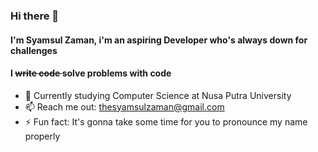 ### Hi there 👋

#### I'm Syamsul Zaman, i'm an aspiring Developer who's always down for challenges 
#### I <del> write code </del> solve problems with code


- 🌱 Currently studying Computer Science at Nusa Putra University
- 📫 Reach me out: thesyamsulzaman@gmail.com
- ⚡ Fun fact: It's gonna take some time for you to pronounce my name properly

